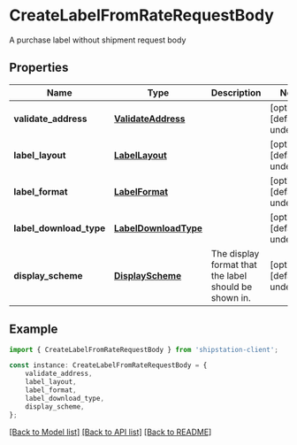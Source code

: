 # CreateLabelFromRateRequestBody

A purchase label without shipment request body

## Properties

Name | Type | Description | Notes
------------ | ------------- | ------------- | -------------
**validate_address** | [**ValidateAddress**](ValidateAddress.md) |  | [optional] [default to undefined]
**label_layout** | [**LabelLayout**](LabelLayout.md) |  | [optional] [default to undefined]
**label_format** | [**LabelFormat**](LabelFormat.md) |  | [optional] [default to undefined]
**label_download_type** | [**LabelDownloadType**](LabelDownloadType.md) |  | [optional] [default to undefined]
**display_scheme** | [**DisplayScheme**](DisplayScheme.md) | The display format that the label should be shown in. | [optional] [default to undefined]

## Example

```typescript
import { CreateLabelFromRateRequestBody } from 'shipstation-client';

const instance: CreateLabelFromRateRequestBody = {
    validate_address,
    label_layout,
    label_format,
    label_download_type,
    display_scheme,
};
```

[[Back to Model list]](../README.md#documentation-for-models) [[Back to API list]](../README.md#documentation-for-api-endpoints) [[Back to README]](../README.md)
